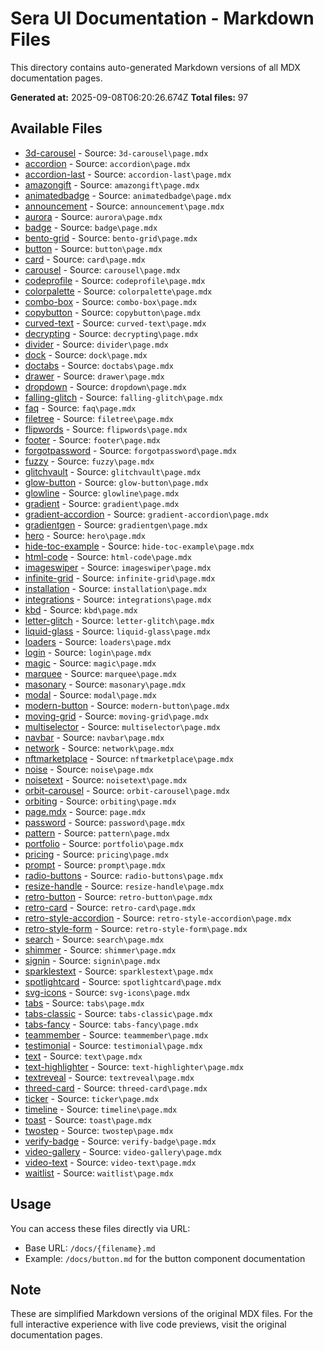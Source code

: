 # Sera UI Documentation - Markdown Files

This directory contains auto-generated Markdown versions of all MDX documentation pages.

**Generated at:** 2025-09-08T06:20:26.674Z
**Total files:** 97

## Available Files

- [3d-carousel](/docs/3d-carousel.md) - Source: `3d-carousel\page.mdx`
- [accordion](/docs/accordion.md) - Source: `accordion\page.mdx`
- [accordion-last](/docs/accordion-last.md) - Source: `accordion-last\page.mdx`
- [amazongift](/docs/amazongift.md) - Source: `amazongift\page.mdx`
- [animatedbadge](/docs/animatedbadge.md) - Source: `animatedbadge\page.mdx`
- [announcement](/docs/announcement.md) - Source: `announcement\page.mdx`
- [aurora](/docs/aurora.md) - Source: `aurora\page.mdx`
- [badge](/docs/badge.md) - Source: `badge\page.mdx`
- [bento-grid](/docs/bento-grid.md) - Source: `bento-grid\page.mdx`
- [button](/docs/button.md) - Source: `button\page.mdx`
- [card](/docs/card.md) - Source: `card\page.mdx`
- [carousel](/docs/carousel.md) - Source: `carousel\page.mdx`
- [codeprofile](/docs/codeprofile.md) - Source: `codeprofile\page.mdx`
- [colorpalette](/docs/colorpalette.md) - Source: `colorpalette\page.mdx`
- [combo-box](/docs/combo-box.md) - Source: `combo-box\page.mdx`
- [copybutton](/docs/copybutton.md) - Source: `copybutton\page.mdx`
- [curved-text](/docs/curved-text.md) - Source: `curved-text\page.mdx`
- [decrypting](/docs/decrypting.md) - Source: `decrypting\page.mdx`
- [divider](/docs/divider.md) - Source: `divider\page.mdx`
- [dock](/docs/dock.md) - Source: `dock\page.mdx`
- [doctabs](/docs/doctabs.md) - Source: `doctabs\page.mdx`
- [drawer](/docs/drawer.md) - Source: `drawer\page.mdx`
- [dropdown](/docs/dropdown.md) - Source: `dropdown\page.mdx`
- [falling-glitch](/docs/falling-glitch.md) - Source: `falling-glitch\page.mdx`
- [faq](/docs/faq.md) - Source: `faq\page.mdx`
- [filetree](/docs/filetree.md) - Source: `filetree\page.mdx`
- [flipwords](/docs/flipwords.md) - Source: `flipwords\page.mdx`
- [footer](/docs/footer.md) - Source: `footer\page.mdx`
- [forgotpassword](/docs/forgotpassword.md) - Source: `forgotpassword\page.mdx`
- [fuzzy](/docs/fuzzy.md) - Source: `fuzzy\page.mdx`
- [glitchvault](/docs/glitchvault.md) - Source: `glitchvault\page.mdx`
- [glow-button](/docs/glow-button.md) - Source: `glow-button\page.mdx`
- [glowline](/docs/glowline.md) - Source: `glowline\page.mdx`
- [gradient](/docs/gradient.md) - Source: `gradient\page.mdx`
- [gradient-accordion](/docs/gradient-accordion.md) - Source: `gradient-accordion\page.mdx`
- [gradientgen](/docs/gradientgen.md) - Source: `gradientgen\page.mdx`
- [hero](/docs/hero.md) - Source: `hero\page.mdx`
- [hide-toc-example](/docs/hide-toc-example.md) - Source: `hide-toc-example\page.mdx`
- [html-code](/docs/html-code.md) - Source: `html-code\page.mdx`
- [imageswiper](/docs/imageswiper.md) - Source: `imageswiper\page.mdx`
- [infinite-grid](/docs/infinite-grid.md) - Source: `infinite-grid\page.mdx`
- [installation](/docs/installation.md) - Source: `installation\page.mdx`
- [integrations](/docs/integrations.md) - Source: `integrations\page.mdx`
- [kbd](/docs/kbd.md) - Source: `kbd\page.mdx`
- [letter-glitch](/docs/letter-glitch.md) - Source: `letter-glitch\page.mdx`
- [liquid-glass](/docs/liquid-glass.md) - Source: `liquid-glass\page.mdx`
- [loaders](/docs/loaders.md) - Source: `loaders\page.mdx`
- [login](/docs/login.md) - Source: `login\page.mdx`
- [magic](/docs/magic.md) - Source: `magic\page.mdx`
- [marquee](/docs/marquee.md) - Source: `marquee\page.mdx`
- [masonary](/docs/masonary.md) - Source: `masonary\page.mdx`
- [modal](/docs/modal.md) - Source: `modal\page.mdx`
- [modern-button](/docs/modern-button.md) - Source: `modern-button\page.mdx`
- [moving-grid](/docs/moving-grid.md) - Source: `moving-grid\page.mdx`
- [multiselector](/docs/multiselector.md) - Source: `multiselector\page.mdx`
- [navbar](/docs/navbar.md) - Source: `navbar\page.mdx`
- [network](/docs/network.md) - Source: `network\page.mdx`
- [nftmarketplace](/docs/nftmarketplace.md) - Source: `nftmarketplace\page.mdx`
- [noise](/docs/noise.md) - Source: `noise\page.mdx`
- [noisetext](/docs/noisetext.md) - Source: `noisetext\page.mdx`
- [orbit-carousel](/docs/orbit-carousel.md) - Source: `orbit-carousel\page.mdx`
- [orbiting](/docs/orbiting.md) - Source: `orbiting\page.mdx`
- [page.mdx](/docs/page.mdx.md) - Source: `page.mdx`
- [password](/docs/password.md) - Source: `password\page.mdx`
- [pattern](/docs/pattern.md) - Source: `pattern\page.mdx`
- [portfolio](/docs/portfolio.md) - Source: `portfolio\page.mdx`
- [pricing](/docs/pricing.md) - Source: `pricing\page.mdx`
- [prompt](/docs/prompt.md) - Source: `prompt\page.mdx`
- [radio-buttons](/docs/radio-buttons.md) - Source: `radio-buttons\page.mdx`
- [resize-handle](/docs/resize-handle.md) - Source: `resize-handle\page.mdx`
- [retro-button](/docs/retro-button.md) - Source: `retro-button\page.mdx`
- [retro-card](/docs/retro-card.md) - Source: `retro-card\page.mdx`
- [retro-style-accordion](/docs/retro-style-accordion.md) - Source: `retro-style-accordion\page.mdx`
- [retro-style-form](/docs/retro-style-form.md) - Source: `retro-style-form\page.mdx`
- [search](/docs/search.md) - Source: `search\page.mdx`
- [shimmer](/docs/shimmer.md) - Source: `shimmer\page.mdx`
- [signin](/docs/signin.md) - Source: `signin\page.mdx`
- [sparklestext](/docs/sparklestext.md) - Source: `sparklestext\page.mdx`
- [spotlightcard](/docs/spotlightcard.md) - Source: `spotlightcard\page.mdx`
- [svg-icons](/docs/svg-icons.md) - Source: `svg-icons\page.mdx`
- [tabs](/docs/tabs.md) - Source: `tabs\page.mdx`
- [tabs-classic](/docs/tabs-classic.md) - Source: `tabs-classic\page.mdx`
- [tabs-fancy](/docs/tabs-fancy.md) - Source: `tabs-fancy\page.mdx`
- [teammember](/docs/teammember.md) - Source: `teammember\page.mdx`
- [testimonial](/docs/testimonial.md) - Source: `testimonial\page.mdx`
- [text](/docs/text.md) - Source: `text\page.mdx`
- [text-highlighter](/docs/text-highlighter.md) - Source: `text-highlighter\page.mdx`
- [textreveal](/docs/textreveal.md) - Source: `textreveal\page.mdx`
- [threed-card](/docs/threed-card.md) - Source: `threed-card\page.mdx`
- [ticker](/docs/ticker.md) - Source: `ticker\page.mdx`
- [timeline](/docs/timeline.md) - Source: `timeline\page.mdx`
- [toast](/docs/toast.md) - Source: `toast\page.mdx`
- [twostep](/docs/twostep.md) - Source: `twostep\page.mdx`
- [verify-badge](/docs/verify-badge.md) - Source: `verify-badge\page.mdx`
- [video-gallery](/docs/video-gallery.md) - Source: `video-gallery\page.mdx`
- [video-text](/docs/video-text.md) - Source: `video-text\page.mdx`
- [waitlist](/docs/waitlist.md) - Source: `waitlist\page.mdx`

## Usage

You can access these files directly via URL:
- Base URL: `/docs/{filename}.md`
- Example: `/docs/button.md` for the button component documentation

## Note

These are simplified Markdown versions of the original MDX files. For the full interactive experience with live code previews, visit the original documentation pages.
